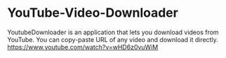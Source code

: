 # YouTube-Video-Downloader
YoutubeDownloader is an application that lets you download videos from YouTube. You can copy-paste URL of any video and download it directly. 
https://www.youtube.com/watch?v=wHD6z0vuWiM
